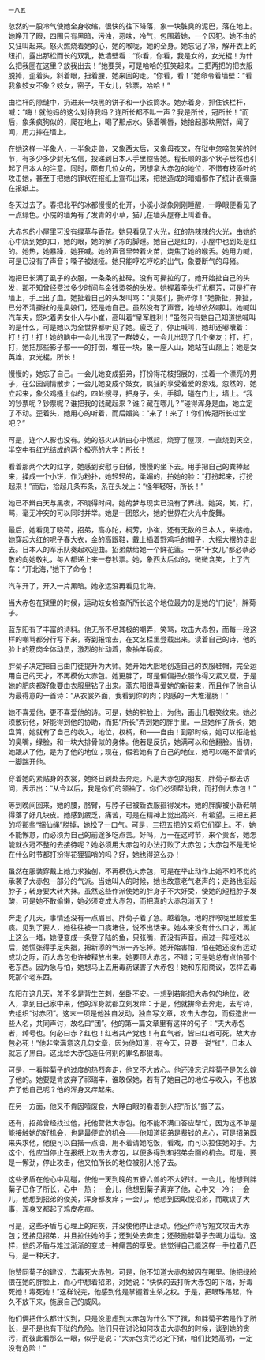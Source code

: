     一八五 

   忽然的一股冷气使她全身收缩，很快的往下降落，象一块脏臭的泥巴，落在地上。她睁开了眼，四围只有黑暗，污浊，恶味，冷气，包围着她，一个囚犯。她不由的又狂叫起来。怒火燃烧着她的心，她的喉咙，她的全身。她忘记了冷，解开衣上的纽扣，露出那松而长的双乳，教墙壁看：“你看，你看，我是女的，女光棍！为什么把我圈在这里？放我出去！”她要哭，可是哈哈的狂笑起来。三把两把的把衣服脱掉，歪着头，斜着眼，扭着腰，她来回的走。“你看，看！”她命令着墙壁：“看我象妓女不象？妓女，窑子，干女儿，钞票，哈哈！”

   由栏杆的隙缝中，扔进来一块黑的饼子和一小铁筒水。她赤着身，抓住铁栏杆，喊：“嗨！就他妈的这么对待我吗？连所长都不叫一声？我是所长，冠所长！”而后，象条疯狗似的，爬在地上，喝了那点水。舔着嘴唇，她拾起那块黑饼，闻了闻，用力摔在墙上。

   在她这样一半象人，一半象走兽，又象西太后，又象母夜叉，在狱中忽啼忽笑的时节，有多少多少封无名信，投递到日本人手里控告她。程长顺的那个状子居然也引起了日本人的注意。同时，颇有几位女的，因想拿大赤包的地位，不惜有枝添叶的攻击她，甚至于把她的罪状在报纸上宣布出来，把她造成的暗娼都作了统计表揭露在报纸上。

   冬天过去了。春把北平的冰都慢慢的化开，小溪小湖象刚刚睡醒，一睁眼便看见了一点绿色。小院的墙角有了发青的小草，猫儿在墙头屋脊上叫着春。

   大赤包的小屋里可没有绿草与香花。她只看见了火光，红的热辣辣的火光，由她的心中烧到她的口，她的眼，她的解了冻的脚踵。她自己是红的，小屋中也到处是红的。她热，她暴躁，她狂喊。她的声音里带着火苗，烧焦了她的喉舌。她用力喊，可是已没有了声音；嗓子被烧哑。她只能哼吃哼吃的出气，象要断气的母猪。

   她把已长满了虱子的衣服，一条条的扯碎。没有可撕拉的了，她开始扯自己的头发，那不知曾经费过多少时间与金钱烫卷的头发。她握着拳头打尤桐芳，可是打在墙上，手上出了血。她扯着自己的头发叫骂：“臭娘们，撕碎你！”她撕扯，撕扯，已分不清撕扯的是臭娘们，还是她自己。虽然没有了声音，她却依然喊叫。她喊叫汽车夫，怒叱着男女仆人与小崔，高叫着“皇军胜利！”虽然只有她自己知道她喊叫的是什么，可是她以为全世界都听见了她。疲乏了，停止喊叫，她却还嘟囔着：打！打！打！她的脑中一会儿出现了一群妓女，一会儿出现了几个亲友；打，打，打，她把那些影子都一一的打倒，堆在一块，象一座人山，她站在山巅上；她是女英雄，女光棍，所长！

   慢慢的，她忘了自己。一会儿她变成招弟，打扮得花枝招展的，拉着一个漂亮的男子，在公园调情散步；一会儿她变成个妓女，疯狂的享受着爱的游戏。忽然的，她立起来，象公鸡搔土似的，四处搜寻，把身子，头，手脚，碰在门上，墙上。“我的钞票呢？钞票呢？谁把我的钱藏起来？谁？藏在哪儿？”碰得浑身是血，她立定了不动。歪着头，她用心的听着，而后媚笑：“来了！来了！你们传冠所长过堂吧？”

   可是，连个人影也没有。她的怒火从新由心中燃起，烧穿了屋顶，一直烧到天空，半空中有红光结成的两个极亮的大字：所长！

   看着那两个大的红字，她感到安慰与自傲，慢慢的坐下去。用手把自己的粪捧起来，揉成一个小饼，作为粉扑，她轻轻的，柔媚的，拍她的脸：“打扮起来，打扮起来！”而后，拾起几条布条，系在头发上：“怪年轻呀，所长！”

   她已不辨白天与黑夜，不晓得时间。她的梦与现实已没有了界线。她哭，笑，打，骂，毫无冲突的可以同时并举。她是一团怒火，她的世界在火光中旋舞。

   最后，她看见了晓荷，招弟，高亦陀，桐芳，小崔，还有无数的日本人，来接她。她穿起大红的呢子春大衣，金的高跟鞋，戴上插着野鸡毛的帽子，大摇大摆的走出去。日本人的军乐队奏起欢迎曲。招弟献给她一个鲜花篮。一群“干女儿”都必恭必敬的向她敬礼，每人都递上来一卷钞票。她，象西太后似的，微微含笑，上了汽车：“开北海，”她下了命令！

   汽车开了，开入一片黑暗。她永远没再看见北海。

   当大赤包在狱里的时候，运动妓女检查所所长这个地位最力的是她的“门徒”，胖菊子。

   蓝东阳有了丰富的诗料。他无所不尽其极的嘲弄，笑骂，攻击大赤包，而每一段这样的嘲骂都分行写下来，寄到报馆去，在文艺栏里登载出来。读着自己的诗，他的脸上的筋肉全体动员，激烈的扯动着，象抽羊痫疯。

   胖菊子决定把自己由门徒提升为大师。她开始大胆地创造自己的衣服鞋帽，完全运用自己的天才，不再模仿大赤包。她更胖了，可是偏偏把衣服作得又紧又瘦，于是她的肥肉都好象要由衣服里钻了出来。蓝东阳很喜爱她的新装束，而且作了他自认为最得意的一首诗：“从衣裳外面，我看到你的肉；肉感的一大堆灌肠！”

   她不喜爱他，更不喜爱他的诗。可是，她的胖脸上，为他，画出几根笑纹来。她必须敷衍他，好能得到他的协助，而把“所长”弄到她的胖手里。一旦她作了所长，她盘算，她就有了自己的收入，地位，权柄，和——自由！到那时候，她可以拒绝他的臭嘴，绿脸，和一块大排骨似的身体。他若是反抗，她满可以和他翻脸。当初，她跟从了他，是为了他的地位；现在，假若她有了自己的地位，她可以毫不留情的一脚踹开他。

   穿着她的紧贴身的衣裳，她终日到处去奔走。凡是大赤包的朋友，胖菊子都去访问，表示出：“从今以后，我是你们的领袖了。你们必须帮助我，而打倒大赤包！”

   等到晚间回来，她的腰，胳臂，与脖子已被新衣服箍得发木，她的胖脚被小新鞋啃得落了好几块皮。她感到疲乏，痛苦，可是在精神上觉出高兴，有希望。三把五把的将那些“捆仙绳”脱掉，她松了一口气。可是，三把五把的又将它们穿上。不，她不能懈怠，而必须为自己的前途多吃点苦。好吗，万一在这时节，来个贵客，她怎能就衣冠不整的去接待呢？她必须用大赤包的办法打败了大赤包；大赤包不是无论在什么时节都打扮得花狸狐哨的吗？好，她也得这么办！

   虽然在服装穿戴上她力求独创，不再模仿大赤包，可是在举止动作上她不知不觉的承袭了大赤包一部分的气派。当她叫人的时候，她也故意老气老声的；走路也挺起脖子；转身要大转大抹。虽然这些作派使她的胖身子不大好受，使她的短粗脖子发酸，可是她不敢偷懒，她必须变成大赤包，而把真的大赤包消灭了！

   奔走了几天，事情还没有一点眉目。胖菊子着了急。越着急，地的胖喉咙里越爱生痰。见到了要人，她往往被一口痰堵住，说不出话来。她本来没有什么口才，再加上这么一堵，她便变成一条登了陆的鱼，只张嘴，而没有声音。闹过一阵哑戏以后，她慌张得手足失措，把新添的气派一齐忘掉。她开始害怕，怕在她还没有运动成功之际，而大赤包也许被释放出来。她要顶大赤包，不错；可是她总有点怕那个老东西。因为急与怕，她想马上去用毒药谋害了大赤包！她和东阳商议，怎样去毒死那个老东西。

   东阳在这几天，差不多是背生芒刺，坐卧不安。一想到若能把大赤包的地位，收入，拿到自己家中来，他的浑身就都立刻发痒：于是，他就拚命去奔走，去写诗，去组织“讨赤团”。这末一项是他独自发动，独自写文章，攻击大赤包，而假造出一些人名，共同声讨，故名曰“团”。他的第一篇文章里有这样的句子：“夫大赤包者，绰号也。何必曰赤？红也！红者共产党也！有血气者，皆曰红者可死，故大赤包必死！”他非常满意这几句文章，因为他知道，在今天，只要一说“红”，日本人就忘了黑白。这比给大赤包造任何别的罪名都狠毒。

   可是，一看胖菊子的过度的热烈奔走，他又不大放心。他还没忘记胖菊子是怎么嫁了他的。她要是肯放弃了祁瑞丰，谁敢保她，若有了她自己的地位与收入，不也放弃了他自己呢？他的浑身又痒起来。

   在另一方面，他又不肯因噎废食，大睁白眼的看着别人把“所长”搬了去。

   还有，招弟曾经找过他，托他营救大赤包。他不能不满口答应帮忙，因为这不单是能接触她的好机会，也是最便宜的机会——他知道招弟是费钱的点心，可是招弟既来央求他，他便可以白揩一点油，用不着请她吃饭，看戏，而可以拉住她的手。为这个，他应当停止在报纸上攻击大赤包，以便多得到和招弟会面的机会。可是，要是一懈劲，停止攻击，他又怕所长的地位被别人抢了去。

   这些矛盾在他心中乱碰，使他一天到晚的五脊六兽的不大好过。一会儿，他想到胖菊子已作了所长，心中一热；一会儿，他想到菊子离弃了他，心中又一冷；一会儿，他想到招弟的俊美，浑身都发痒；一会儿，他想到因取悦招弟，而耽误了大事，浑身又都起了鸡皮疙疸。

   可是，这些矛盾与心理上的疟疾，并没使他停止活动。他还作诗写短文攻击大赤包；还接见招弟，并且拉住她的手；还到处去奔走；还鼓励胖菊子去竭力运动。这样，他的矛盾与难过渐渐的变成一种痛苦的享受。他觉得自己能这样一手拉着八匹马，是一种天才。

   他赞同菊子的建议，去毒死大赤包。可是，他不知道大赤包被囚在哪里。他把绿脸偎在她的胖脸上，而心中想着招弟，对她说：“快快的去打听大赤包的下落，好毒死她！毒死她！”这样说完，他感到他是掌握着生杀之权。于是，把眼珠吊起，许久不放下来，施展自己的威风。

   他们俩把什么都计议到，只是没思虑到大赤包为什么下了狱，和胖菊子若是作了所长，是不是也有下狱的危险。他们只在讨论如何攻击大赤包的时候，谈到她的贪污，而彼此看那么一眼，似乎是说：“大赤包贪污必定下狱，咱们比她高明，一定没有危险！”

